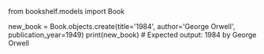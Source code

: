from bookshelf.models import Book


new_book = Book.objects.create(title='1984', author='George Orwell', publication_year=1949)
print(new_book)  # Expected output: 1984 by George Orwell
